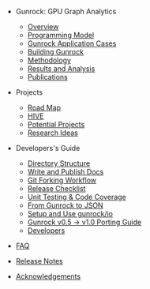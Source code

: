 <!-- docs/_sidebar.md -->

- Gunrock: GPU Graph Analytics
  - [Overview](gunrock/overview)
  - [Programming Model](gunrock/programming_model)
  - [Gunrock Application Cases](gunrock/gunrock_applications)
  - [Building Gunrock](gunrock/building_gunrock)
  - [Methodology](gunrock/methodology)
  - [Results and Analysis](gunrock/results)
  - [Publications](gunrock/publications_and_presentations)

- Projects
  - [Road Map](gunrock/road_map)
  - [HIVE](hive/)
  - [Potential Projects](projects/potential_projects)
  - [Research Ideas](projects/interesting_research)

- Developers's Guide
    - [Directory Structure](devs/directory_structure)
    - [Write and Publish Docs](devs/writing_docs)
    - [Git Forking Workflow](devs/forking_workflow_gunrock)
    - [Release Checklist](devs/release_checklist)
    - [Unit Testing & Code Coverage](devs/writing_googletests)
    - [From Gunrock to JSON](devs/gunrock_to_json)
    - [Setup and Use gunrock/io](devs/gunrock_io_setup)
    - [Gunrock v0.5 → v1.0 Porting Guide](devs/v1.0_portingguide)
    - [Developers](devs/developers)

- [FAQ](gunrock/frequently_asked_questions)

- [Release Notes](https://github.com/gunrock/gunrock/releases)
- [Acknowledgements](gunrock/acknowledgements)